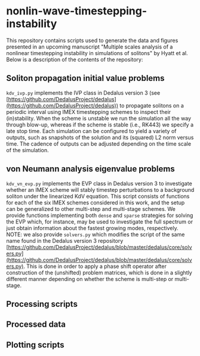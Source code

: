 # nonlin-wave-timestepping-instability

This repository contains scripts used to generate the data and figures presented in an upcoming manuscript "Multiple scales analysis of a nonlinear timestepping instability in simulations of solitons" by Hyatt et al. Below is a description of the contents of the repository: 

## Soliton propagation initial value problems
`kdv_ivp.py` implements the IVP class in Dedalus version 3 (see [https://github.com/DedalusProject/dedalus](https://github.com/DedalusProject/dedalus)) to propagate solitons on a periodic interval using IMEX timestepping schemes to inspect their (in)stability. When the scheme is unstable we run the simulation all the way through blow-up, whereas if the scheme is stable (i.e., RK443) we specify a late stop time. Each simulation can be configured to yield a variety of outputs, such as snapshots of the solution and its (squared) L2 norm versus time. The cadence of outputs can be adjusted depending on the time scale of the simulation. 

## von Neumann analysis eigenvalue problems
`kdv_vn_evp.py` implements the EVP class in Dedalus version 3 to investigate whether an IMEX scheme will stably timestep perturbations to a background soliton under the linearized KdV equation. This script consists of functions for each of the six IMEX schemes considered in this work, and the setup can be generalized to other multi-step and multi-stage schemes. We provide functions implementing both `dense` and `sparse` strategies for solving the EVP which, for instance, may be used to investigate the full spectrum or just obtain information about the fastest growing modes, respectively.
NOTE: we also provide `solvers.py` which modifies the script of the same name found in the Dedalus version 3 repository [https://github.com/DedalusProject/dedalus/blob/master/dedalus/core/solvers.py](https://github.com/DedalusProject/dedalus/blob/master/dedalus/core/solvers.py). This is done in order to apply a phase shift operator after construction of the (unshifted) problem matrices, which is done in a slightly different manner depending on whether the scheme is multi-step or multi-stage.

## Processing scripts

## Processed data

## Plotting scripts
